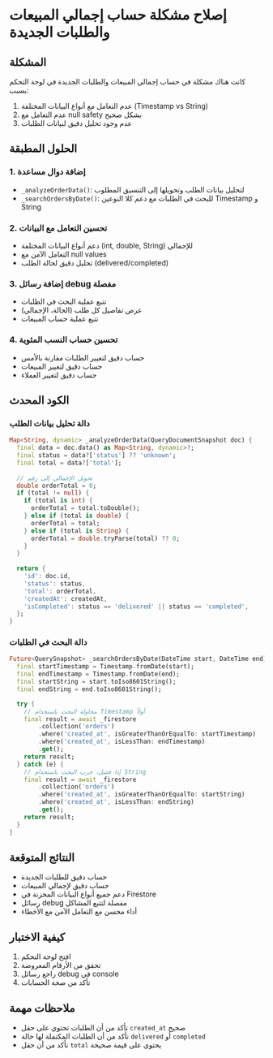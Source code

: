 # إصلاح مشكلة حساب إجمالي المبيعات والطلبات الجديدة

## المشكلة
كانت هناك مشكلة في حساب إجمالي المبيعات والطلبات الجديدة في لوحة التحكم بسبب:
1. عدم التعامل مع أنواع البيانات المختلفة (Timestamp vs String)
2. عدم التعامل مع null safety بشكل صحيح
3. عدم وجود تحليل دقيق لبيانات الطلبات

## الحلول المطبقة

### 1. إضافة دوال مساعدة
- `_analyzeOrderData()`: لتحليل بيانات الطلب وتحويلها إلى التنسيق المطلوب
- `_searchOrdersByDate()`: للبحث في الطلبات مع دعم كلا النوعين Timestamp و String

### 2. تحسين التعامل مع البيانات
- دعم أنواع البيانات المختلفة (int, double, String) للإجمالي
- التعامل الآمن مع null values
- تحليل دقيق لحالة الطلب (delivered/completed)

### 3. إضافة رسائل debug مفصلة
- تتبع عملية البحث في الطلبات
- عرض تفاصيل كل طلب (الحالة، الإجمالي)
- تتبع عملية حساب المبيعات

### 4. تحسين حساب النسب المئوية
- حساب دقيق لتغيير الطلبات مقارنة بالأمس
- حساب دقيق لتغيير المبيعات
- حساب دقيق لتغيير العملاء

## الكود المحدث

### دالة تحليل بيانات الطلب
```dart
Map<String, dynamic> _analyzeOrderData(QueryDocumentSnapshot doc) {
  final data = doc.data() as Map<String, dynamic>?;
  final status = data?['status'] ?? 'unknown';
  final total = data?['total'];
  
  // تحويل الإجمالي إلى رقم
  double orderTotal = 0;
  if (total != null) {
    if (total is int) {
      orderTotal = total.toDouble();
    } else if (total is double) {
      orderTotal = total;
    } else if (total is String) {
      orderTotal = double.tryParse(total) ?? 0;
    }
  }
  
  return {
    'id': doc.id,
    'status': status,
    'total': orderTotal,
    'createdAt': createdAt,
    'isCompleted': status == 'delivered' || status == 'completed',
  };
}
```

### دالة البحث في الطلبات
```dart
Future<QuerySnapshot> _searchOrdersByDate(DateTime start, DateTime end) async {
  final startTimestamp = Timestamp.fromDate(start);
  final endTimestamp = Timestamp.fromDate(end);
  final startString = start.toIso8601String();
  final endString = end.toIso8601String();

  try {
    // محاولة البحث باستخدام Timestamp أولاً
    final result = await _firestore
        .collection('orders')
        .where('created_at', isGreaterThanOrEqualTo: startTimestamp)
        .where('created_at', isLessThan: endTimestamp)
        .get();
    return result;
  } catch (e) {
    // إذا فشل، جرب البحث باستخدام String
    final result = await _firestore
        .collection('orders')
        .where('created_at', isGreaterThanOrEqualTo: startString)
        .where('created_at', isLessThan: endString)
        .get();
    return result;
  }
}
```

## النتائج المتوقعة
- حساب دقيق للطلبات الجديدة
- حساب دقيق لإجمالي المبيعات
- دعم جميع أنواع البيانات المخزنة في Firestore
- رسائل debug مفصلة لتتبع المشاكل
- أداء محسن مع التعامل الآمن مع الأخطاء

## كيفية الاختبار
1. افتح لوحة التحكم
2. تحقق من الأرقام المعروضة
3. راجع رسائل debug في console
4. تأكد من صحة الحسابات

## ملاحظات مهمة
- تأكد من أن الطلبات تحتوي على حقل `created_at` صحيح
- تأكد من أن الطلبات المكتملة لها حالة `delivered` أو `completed`
- تأكد من أن حقل `total` يحتوي على قيمة صحيحة 